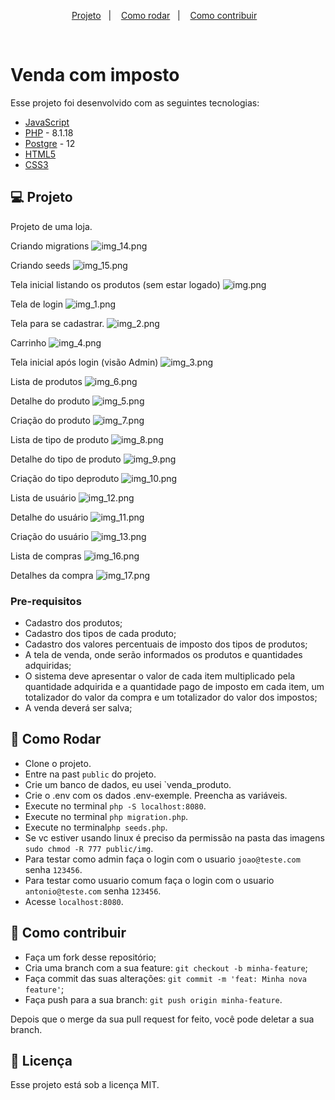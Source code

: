 <p align="center">
  <a href="#-projeto">Projeto</a>&nbsp;&nbsp;&nbsp;|&nbsp;&nbsp;&nbsp; 
  <a href="#-como-rodar">Como rodar</a>&nbsp;&nbsp;&nbsp;|&nbsp;&nbsp;&nbsp;
  <a href="#-como-contribuir">Como contribuir</a>&nbsp;&nbsp;&nbsp;
  </p>
<br>


# Venda com imposto 

Esse projeto foi desenvolvido com as seguintes tecnologias:

- [JavaScript](https://developer.mozilla.org/pt-BR/docs/Web/JavaScript)
- [PHP](https://www.php.net/) - 8.1.18
- [Postgre](https://www.postgresql.org/) - 12
- [HTML5](https://developer.mozilla.org/pt-BR/docs/Web/HTML/Element) 
- [CSS3](https://developer.mozilla.org/pt-BR/docs/Web/CSS)

## 💻 Projeto

Projeto de uma loja.

Criando migrations
![img_14.png](.github%2Fimg_14.png)

Criando seeds
![img_15.png](.github%2Fimg_15.png)

Tela inicial listando os produtos (sem estar logado)
![img.png](.github%2Fimg.png)

Tela de login
![img_1.png](.github%2Fimg_1.png)

Tela para se cadastrar.
![img_2.png](.github%2Fimg_2.png)

Carrinho
![img_4.png](.github%2Fimg_4.png)

Tela inicial após login (visão Admin)
![img_3.png](.github%2Fimg_3.png)

Lista de produtos
![img_6.png](.github%2Fimg_6.png)

Detalhe do produto 
![img_5.png](.github%2Fimg_5.png)

Criação do produto
![img_7.png](.github%2Fimg_7.png)

Lista de tipo de produto
![img_8.png](.github%2Fimg_8.png)

Detalhe do tipo de produto
![img_9.png](.github%2Fimg_9.png)

Criação do tipo deproduto
![img_10.png](.github%2Fimg_10.png)

Lista de usuário
![img_12.png](.github%2Fimg_12.png)

Detalhe do usuário
![img_11.png](.github%2Fimg_11.png)

Criação do usuário
![img_13.png](.github%2Fimg_13.png)

Lista de compras
![img_16.png](.github%2Fimg_16.png)

Detalhes da compra
![img_17.png](.github%2Fimg_17.png)

### Pre-requisitos

- Cadastro dos produtos;
- Cadastro dos tipos de cada produto;
- Cadastro dos valores percentuais de imposto dos tipos de produtos;
- A tela de venda, onde serão informados os produtos e quantidades adquiridas;
- O sistema deve apresentar o valor de cada item multiplicado pela quantidade adquirida e a
quantidade pago de imposto em cada item, um totalizador do valor da compra e um
totalizador do valor dos impostos;
- A venda deverá ser salva;

## 🚀 Como Rodar

- Clone o projeto.
- Entre na past `public` do projeto.
- Crie um banco de dados, eu usei `venda_produto.
- Crie o .env com os dados .env-exemple. Preencha as variáveis.
- Execute no terminal `php -S localhost:8080`.
- Execute no terminal `php migration.php`.
- Execute no terminal`php seeds.php`.
- Se vc estiver usando linux é preciso da permissão na pasta das imagens `sudo chmod -R 777 public/img`.
- Para testar como admin faça o login com o usuario `joao@teste.com` senha `123456`.
- Para testar como usuario comum faça o login com o usuario `antonio@teste.com` senha `123456`.
- Acesse `localhost:8080`.

## 🤔 Como contribuir

- Faça um fork desse repositório;
- Cria uma branch com a sua feature: `git checkout -b minha-feature`;
- Faça commit das suas alterações: `git commit -m 'feat: Minha nova feature'`;
- Faça push para a sua branch: `git push origin minha-feature`.

Depois que o merge da sua pull request for feito, você pode deletar a sua branch.

## 📝 Licença

Esse projeto está sob a licença MIT.